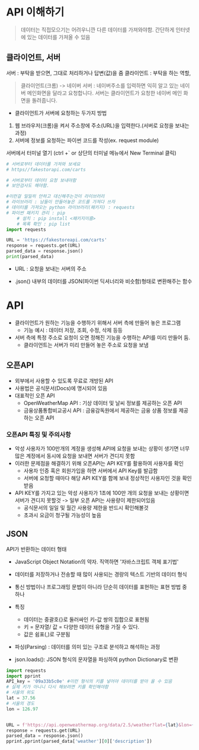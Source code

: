 # API 이해하기
> 데이터는 직접모으기는 어려우니깐 다른 데이터를 가져와야함.
간단하게 인터넷에 있는 데이터를 가져올 수 있음

## 클라이언트, 서버
서버 : 부탁을 받으면, 그대로 처리하거나 답변(값)을 줌
클라이언트 : 부탁을 하는 역할,
> 클라이언트(크롬) -> 네이버 서버 : 네이버주소를 입력하면 익히 알고 있는 네이버 메인화면을 달라고 요청합니다.
서버는 클라이언트가 요청한 네이버 메인 화면을 돌려줍니다.

* 클라이언트가 서버에 요청하는 두가지 방법
1. 웹 브라우저(크롬)을 켜서 주소창에 주소(URL)을 입력한다.(서버로 요청을 보내는 과정)
2. 서버에 정보를 요청하는 파이썬 코드를 작성(ex. request module)

서버에서 터미널 열기 (ctrl +` or 상단의 터미널 메뉴에서 New Terminal 클릭)

```py
# 서버로부터 데이터를 가져와 보세요
# https//fakestorapi.com/carts

# 서버로부터 데이터 요청 보내야함
# 보안검사도 해야함.

#이런걸 일일히 안하고 대신해주는것이 라이브러리
# 라이브러리 : 남들이 만들어놓은 코드를 가져다 쓰자
# 데이터를 가져오는 python 라이브러리(패키지) : requests
# 파이썬 패키지 관리 : pip
    # 설치 : pip install <패키지이름>
    # 목록 확인 : pip list
import requests

URL = 'https://fakestoreapi.com/carts'
response = requests.get(URL)
parsed_data = response.json()
print(parsed_data)
```
* URL : 요청을 보내는 서버의 주소

* .json()
내부의 데이터를 JSON(파이썬 딕셔너리와 비슷함)형태로 변환해주는 함수

# API
* 클라이언트가 원하는 기능을 수행하기 위해서 서버 측에 만들어 놓은 프로그램
    * 기능 예시 : 데이터 저장, 조회, 수정, 삭제 등등
* 서버 측에 특정 주소로 요청이 오면 정해진 기능을 수행하는 API를 미리 만들어 둠.
    * 클라이언트는 서버가 미리 만들어 놓은 주소로 요청을 보냄

## 오픈API
* 외부에서 사용할 수 있도록 무료로 개방된 API
* 사용법은 공식문서(Docs)에 명시되어 있음
* 대표적인 오픈 API
    * OpenWeatherMap API : 기상 데이터 및 날씨 정보를 제공하는 오픈 API
    * 금융상품통합비교공시 API : 금융감독원에서 제공하는 금융 상품 정보를 제공하는 오픈 API
### 오픈API 특징 및 주의사항
* 악성 사용자가 100만개의 계정을 생성해 API에 요청을 보내는 상황이 생기면 너무 많은 계정에서 동시에 요청을 보내면 서버가 견디지 못함
* 이러한 문제점을 해결하기 위해 오픈API는 API KEY를 활용하여 사용자를 확인
    * 사용자 인증 혹은 회원가입을 하면 서버에서 API Key를 발급함
    * 서버에 요청할 때마다 해당 API KEY를 함께 보내 정상적인 사용자인 것을 확인 받음
* API KEY를 가지고 있는 악성 사용자가 1초에 100만 개의 요청을 보내는 상황이면 서버가 견디지 못할것 -> 일부 오픈 API는 사용량이 제한되어있음
    * 공식문서의 일일 및 월간 사용량 제한을 반드시 확인해볼것
    * 초과시 요금이 청구될 가능성이 높음

## JSON
API가 반환하는 데이터 형태
* JavaScript Object Notation의 약자. 직역하면 '자바스크립트 객체 표기법'
* 데이터를 저장하거나 전송할 때 많이 사용되는 경량의 텍스트 기반의 데이터 형식
* 통신 방법이나 프로그래밍 문법이 아니라 단순히 데이터를 표현하는 표현 방법 중 하나
* 특징
    * 데이터는 중괄호{}로 둘러싸인 키-값 쌍의 집합으로 표현됨
    * 키 = 문자열/ 값 = 다양한 데이터 유형을 가질 수 있다.
    * 값은 쉼표(,)로 구분됨

* 파싱(Parsing) : 데이터를 의미 있는 구조로 분석하고 해석하는 과정
* json.loads(): JSON 형식의 문자열을 파싱하여 python Dictionary로 변환
```py
import requests
import pprint
API_key = '09a33b5c0e' #이런 형식의 키를 넣어야 데이터를 받아 올 수 있음
# 실제 키가 아니니 다시 해보려면 키를 확인해야함
# 서울의 위도
lat = 37.56
# 서울의 경도
lon = 126.97


URL = f'https://api.openweathermap.org/data/2.5/weather?lat={lat}&lon={lon}&appid={API_key}'
response = requests.get(URL)
parsed_data = response.json()
pprint.pprint(parsed_data['weather'][0]['description'])
```